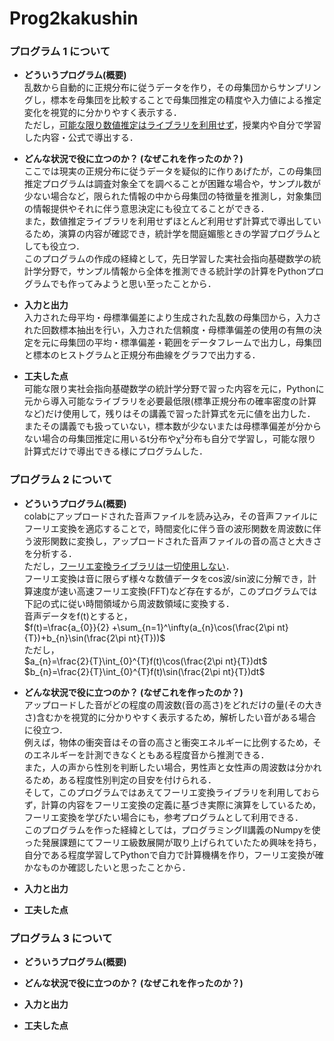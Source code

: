 # Prog2kakushin

### プログラム 1 について
- **どういうプログラム(概要)**  
乱数から自動的に正規分布に従うデータを作り，その母集団からサンプリングし，標本を母集団を比較することで母集団推定の精度や入力値による推定変化を視覚的に分かりやすく表示する．  
ただし，<ins>可能な限り数値推定はライブラリを利用せず</ins>，授業内や自分で学習した内容・公式で導出する．  

- **どんな状況で役に立つのか？ (なぜこれを作ったのか？)**  
ここでは現実の正規分布に従うデータを疑似的に作りあげたが，この母集団推定プログラムは調査対象全てを調べることが困難な場合や，サンプル数が少ない場合など，限られた情報の中から母集団の特徴量を推測し，対象集団の情報提供やそれに伴う意思決定にも役立てることができる．  
また，数値推定ライブラリを利用せずほとんど利用せず計算式で導出しているため，演算の内容が確認でき，統計学を間庭媚態ときの学習プログラムとしても役立つ．  
このプログラムの作成の経緯として，先日学習した実社会指向基礎数学の統計学分野で，サンプル情報から全体を推測できる統計学の計算をPythonプログラムでも作ってみようと思い至ったことから．  

- **入力と出力**  
入力された母平均・母標準偏差により生成された乱数の母集団から，入力された回数標本抽出を行い，入力された信頼度・母標準偏差の使用の有無の決定を元に母集団の平均・標準偏差・範囲をデータフレームで出力し，母集団と標本のヒストグラムと正規分布曲線をグラフで出力する．  

- **工夫した点**  
可能な限り実社会指向基礎数学の統計学分野で習った内容を元に，Pythonに元から導入可能なライブラリを必要最低限(標準正規分布の確率密度の計算など)だけ使用して，残りはその講義で習った計算式を元に値を出力した．  
またその講義でも扱っていない，標本数が少ないまたは母標準偏差が分からない場合の母集団推定に用いるt分布やχ²分布も自分で学習し，可能な限り計算式だけで導出できる様にプログラムした．  

### プログラム 2 について
- **どういうプログラム(概要)**  
colabにアップロードされた音声ファイルを読み込み，その音声ファイルにフーリエ変換を適応することで，時間変化に伴う音の波形関数を周波数に伴う波形関数に変換し，アップロードされた音声ファイルの音の高さと大きさを分析する．  
ただし，<ins>フーリエ変換ライブラリは一切使用しない</ins>．  
フーリエ変換は音に限らず様々な数値データをcos波/sin波に分解でき，計算速度が速い高速フーリエ変換(FFT)など存在するが，このプログラムでは下記の式に従い時間領域から周波数領域に変換する．  
音声データをf(t)とすると，  
$f(t)=\frac{a_{0}}{2} +\sum_{n=1}^\infty(a_{n}\cos(\frac{2\pi nt}{T})+b_{n}\sin(\frac{2\pi nt}{T}))$  
ただし，  
$a_{n}=\frac{2}{T}\int_{0}^{T}f(t)\cos(\frac{2\pi nt}{T})dt$  
$b_{n}=\frac{2}{T}\int_{0}^{T}f(t)\sin(\frac{2\pi nt}{T})dt$  

- **どんな状況で役に立つのか？ (なぜこれを作ったのか？)**  
アップロードした音がどの程度の周波数(音の高さ)をどれだけの量(その大きさ)含むかを視覚的に分かりやすく表示するため，解析したい音がある場合に役立つ．  
例えば，物体の衝突音はその音の高さと衝突エネルギーに比例するため，そのエネルギーを計測できなくともある程度音から推測できる．  
また，人の声から性別を判断したい場合，男性声と女性声の周波数は分かれるため，ある程度性別判定の目安を付けられる．  
そして，このプログラムではあえてフーリエ変換ライブラリを利用しておらず，計算の内容をフーリエ変換の定義に基づき実際に演算をしているため，フーリエ変換を学びたい場合にも，参考プログラムとして利用できる．  
このプログラムを作った経緯としては，プログラミングⅡ講義のNumpyを使った発展課題にてフーリエ級数展開が取り上げられていたため興味を持ち，自分である程度学習してPythonで自力で計算機構を作り，フーリエ変換が確かなものか確認したいと思ったことから．  

- **入力と出力**

- **工夫した点**


### プログラム 3 について
- **どういうプログラム(概要)**

- **どんな状況で役に立つのか？ (なぜこれを作ったのか？)**

- **入力と出力**

- **工夫した点**
